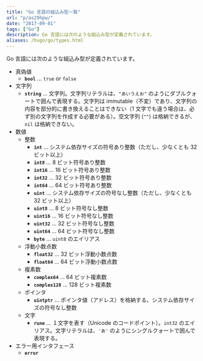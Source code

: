 ```yaml
---
title: "Go 言語の組込み型一覧"
url: "p/as29hpw/"
date: "2017-09-01"
tags: ["Go"]
description: Go 言語には次のような組込み型が定義されています。
aliases: /hugo/go/types.html
---
```


Go 言語には次のような組込み型が定義されています。

* 真偽値
  * __`bool`__ ... `true` or `false`
* 文字列
  * __`string`__ ... 文字列。文字列リテラルは、`"あいうえお"` のようにダブルクォートで囲んで表現する。文字列は immutable（不変）であり、文字列の内容を部分的に書き換えることはできない（1 文字でも違う場合は、必ず別の文字列を作成する必要がある）。空文字列 (`""`) は格納できるが、`nil` は格納できない。
* 数値
  * 整数
    * __`int`__ ... システム依存サイズの符号あり整数（ただし、少なくとも 32 ビット以上）
    * __`int8`__ ... 8 ビット符号あり整数
    * __`int16`__ ... 16 ビット符号あり整数
    * __`int32`__ ... 32 ビット符号あり整数
    * __`int64`__ ... 64 ビット符号あり整数
    * __`uint`__ ... システム依存サイズの符号なし整数（ただし、少なくとも 32 ビット以上）
    * __`uint8`__ ... 8 ビット符号なし整数
    * __`uint16`__ ... 16 ビット符号なし整数
    * __`uint32`__ ... 32 ビット符号なし整数
    * __`uint64`__ ... 64 ビット符号なし整数
    * __`byte`__ ... `uint8` のエイリアス
  * 浮動小数点数
    * __`float32`__ ... 32 ビット浮動小数点数
    * __`float64`__ ... 64 ビット浮動小数点数
  * 複素数
    * __`complex64`__ ... 64 ビット複素数
    * __`complex128`__ ... 128 ビット複素数
  * ポインタ
    * __`uintptr`__ ... ポインタ値（アドレス）を格納する、システム依存サイズの符号なし整数
  * 文字
    * __`rune`__ ... １文字を表す（Unicode のコードポイント）。`int32` のエイリアス。文字リテラルは、`'あ'` のようにシングルクォートで囲んで表現する。
* エラー用インタフェース
  * __`error`__

